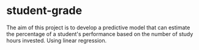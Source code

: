 # student-grade
The aim of this project is to develop a predictive model that can estimate the percentage of a student's performance based on the number of study hours invested. Using linear regression. 

